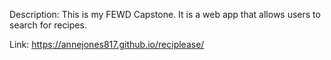 Description: This is my FEWD Capstone. It is a web app that allows users to search for recipes.

Link: https://annejones817.github.io/reciplease/